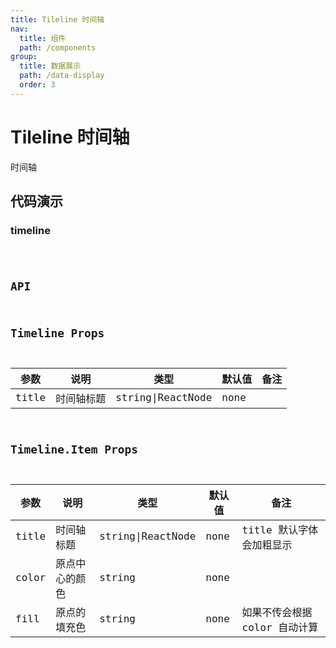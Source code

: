 ```yaml
---
title: Tileline 时间轴
nav:
  title: 组件
  path: /components
group:
  title: 数据展示
  path: /data-display
  order: 3
---
```


# Tileline 时间轴

时间轴

## 代码演示

### timeline

<code src="./demo/simple.tsx" />

## API

## Timeline Props

| 参数  | 说明       | 类型              | 默认值 | 备注 |
| ----- | ---------- | ----------------- | ------ | ---- |
| title | 时间轴标题 | string\|ReactNode | none   |      |

## Timeline.Item Props

| 参数  | 说明           | 类型              | 默认值 | 备注                          |
| ----- | -------------- | ----------------- | ------ | ----------------------------- |
| title | 时间轴标题     | string\|ReactNode | none   | title 默认字体会加粗显示      |
| color | 原点中心的颜色 | string            | none   |                               |
| fill  | 原点的填充色   | string            | none   | 如果不传会根据 color 自动计算 |
